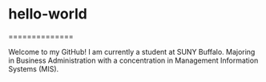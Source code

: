 # hello-world
==============

Welcome to my GitHub!
I am currently a student at SUNY Buffalo. Majoring in Business Administration with a concentration in Management Information Systems (MIS).

